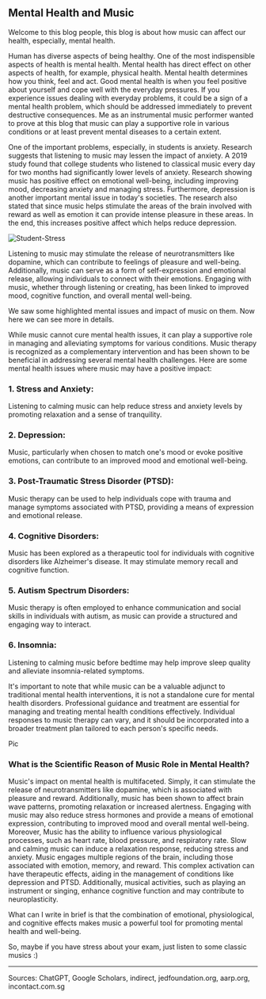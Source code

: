 ## Mental Health and Music
Welcome to this blog people, this blog is about how music can affect our health, especially, mental health.

Human has diverse aspects of being healthy. One of the most indispensible aspects of health is mental health. Mental health has direct effect on other aspects of health, for example, physical health. Mental health determines how you think, feel and act. Good mental health is when you feel positive about yourself and cope well with the everyday pressures. If you experience issues dealing with everyday problems, it could be a sign of a mental health problem, which should be addressed immediately to prevent destructive consequences. Me as an instrumental music performer wanted to prove at this blog that music can play a supportive role in various conditions or at least prevent mental diseases to a certain extent.

One of the important problems, especially, in students is anxiety. Research suggests that listening to music may lessen the impact of anxiety. A 2019 study found that college students who listened to classical music every day for two months had significantly lower levels of anxiety.  Research showing music has positive effect on emotional well-being, including improving mood, decreasing anxiety and managing stress. Furthermore, depression is another important mental issue in today's societies. The research also stated that since music helps stimulate the areas of the brain involved with reward as well as emotion it can provide intense pleasure in these areas. In the end, this increases positive affect which helps reduce depression.

![Student-Stress](https://github.com/23W-GBAC/SinaNajafi1/assets/148863702/492c76e1-4b65-49f1-8422-082d9d8c1f96)

Listening to music may stimulate the release of neurotransmitters like dopamine, which can contribute to feelings of pleasure and well-being. Additionally, music can serve as a form of self-expression and emotional release, allowing individuals to connect with their emotions. Engaging with music, whether through listening or creating, has been linked to improved mood, cognitive function, and overall mental well-being.

We saw some highlighted mental issues and impact of music on them. Now here we can see more in details.

While music cannot cure mental health issues, it can play a supportive role in managing and alleviating symptoms for various conditions. Music therapy is recognized as a complementary intervention and has been shown to be beneficial in addressing several mental health challenges. Here are some mental health issues where music may have a positive impact:

### 1. Stress and Anxiety:
Listening to calming music can help reduce stress and anxiety levels by promoting relaxation and a sense of tranquility.
   
### 2. Depression:
Music, particularly when chosen to match one's mood or evoke positive emotions, can contribute to an improved mood and emotional well-being.
   
### 3. Post-Traumatic Stress Disorder (PTSD):
Music therapy can be used to help individuals cope with trauma and manage symptoms associated with PTSD, providing a means of expression and emotional release.
   
### 4. Cognitive Disorders:
Music has been explored as a therapeutic tool for individuals with cognitive disorders like Alzheimer's disease. It may stimulate memory recall and cognitive function.
  
### 5. Autism Spectrum Disorders:
Music therapy is often employed to enhance communication and social skills in individuals with autism, as music can provide a structured and engaging way to interact.
   
### 6. Insomnia:
Listening to calming music before bedtime may help improve sleep quality and alleviate insomnia-related symptoms.
   
It's important to note that while music can be a valuable adjunct to traditional mental health interventions, it is not a standalone cure for mental health disorders. Professional guidance and treatment are essential for managing and treating mental health conditions effectively. Individual responses to music therapy can vary, and it should be incorporated into a broader treatment plan tailored to each person's specific needs.

Pic

### What is the Scientific Reason of Music Role in Mental Health?

Music's impact on mental health is multifaceted. Simply, it can stimulate the release of neurotransmitters like dopamine, which is associated with pleasure and reward. Additionally, music has been shown to affect brain wave patterns, promoting relaxation or increased alertness. Engaging with music may also reduce stress hormones and provide a means of emotional expression, contributing to improved mood and overall mental well-being. Moreover, Music has the ability to influence various physiological processes, such as heart rate, blood pressure, and respiratory rate. Slow and calming music can induce a relaxation response, reducing stress and anxiety. Music engages multiple regions of the brain, including those associated with emotion, memory, and reward. This complex activation can have therapeutic effects, aiding in the management of conditions like depression and PTSD. Additionally, musical activities, such as playing an instrument or singing, enhance cognitive function and may contribute to neuroplasticity.

What can I write in brief is that the combination of emotional, physiological, and cognitive effects makes music a powerful tool for promoting mental health and well-being.

So, maybe if you have stress about your exam, just listen to some classic musics :)

-----------------------------------------------------------------------------------------------------------------------------------------------

Sources: ChatGPT, Google Scholars, indirect, jedfoundation.org, aarp.org, incontact.com.sg      

